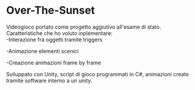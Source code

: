 # Over-The-Sunset
Videogioco portato come progetto aggiutivo all'esame di stato.  
Caratteristiche che ho voluto inplementare:  
-Interazione fra oggetti tramite triggers 

-Animazione elementi scenici 

-Creazione animazioni frame by frame 

Sviluppato con Unity, script di gioco programmati in C#, animazioni create tramite software interno a un unity.
